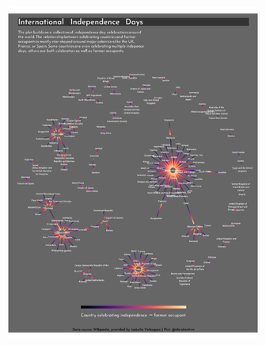 <p align="center">
  <img src="https://github.com/christine-hvw/tidytuesday_wk28/blob/master/plot.png" width="800">
</p>
